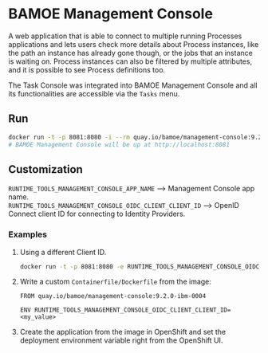 # BAMOE Management Console

A web application that is able to connect to multiple running Processes applications and lets users check more details about Process instances, like the path an instance has already gone though, or the jobs that an instance is waiting on. Process instances can also be filtered by multiple attributes, and it is possible to see Process definitions too.

The Task Console was integrated into BAMOE Management Console and all its functionalities are accessible via the `Tasks` menu.

## Run

```bash
docker run -t -p 8081:8080 -i --rm quay.io/bamoe/management-console:9.2.0-ibm-0004
# BAMOE Management Console will be up at http://localhost:8081
```

## Customization

`RUNTIME_TOOLS_MANAGEMENT_CONSOLE_APP_NAME` --> Management Console app name.  
`RUNTIME_TOOLS_MANAGEMENT_CONSOLE_OIDC_CLIENT_CLIENT_ID` --> OpenID Connect client ID for connecting to Identity Providers.  

### Examples

1. Using a different Client ID.

   ```bash
   docker run -t -p 8081:8080 -e RUNTIME_TOOLS_MANAGEMENT_CONSOLE_OIDC_CLIENT_CLIENT_ID=<my_value> -i --rm quay.io/bamoe/management-console:9.2.0-ibm-0004
   ```

2. Write a custom `Containerfile/Dockerfile` from the image:

   ```docker
   FROM quay.io/bamoe/management-console:9.2.0-ibm-0004

   ENV RUNTIME_TOOLS_MANAGEMENT_CONSOLE_OIDC_CLIENT_CLIENT_ID=<my_value>
   ```

3. Create the application from the image in OpenShift and set the deployment environment variable right from the OpenShift UI.
